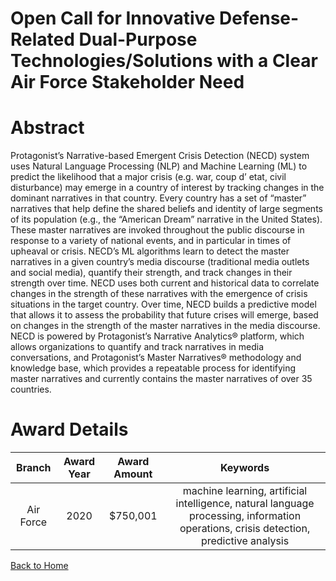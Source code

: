 
Open Call for Innovative Defense-Related Dual-Purpose Technologies/Solutions with a Clear Air Force Stakeholder Need
====================================================================================================================

# Abstract


Protagonist’s Narrative-based Emergent Crisis Detection (NECD) system uses Natural Language Processing (NLP) and Machine Learning (ML) to predict the likelihood that a major crisis (e.g. war, coup d’ etat, civil disturbance) may emerge in a country of interest by tracking changes in the dominant narratives in that country. Every country has a set of “master” narratives that help define the shared beliefs and identity of large segments of its population (e.g., the “American Dream” narrative in the United States). These master narratives are invoked throughout the public discourse in response to a variety of national events, and in particular in times of upheaval or crisis. NECD’s ML algorithms learn to detect the master narratives in a given country’s media discourse (traditional media outlets and social media), quantify their strength, and track changes in their strength over time. NECD uses both current and historical data to correlate changes in the strength of these narratives with the emergence of crisis situations in the target country. Over time, NECD builds a predictive model that allows it to assess the probability that future crises will emerge, based on changes in the strength of the master narratives in the media discourse. NECD is powered by Protagonist’s Narrative Analytics® platform, which allows organizations to quantify and track narratives in media conversations, and Protagonist’s Master Narratives® methodology and knowledge base, which provides a repeatable process for identifying master narratives and currently contains the master narratives of over 35 countries.  

# Award Details

|Branch|Award Year|Award Amount|Keywords|
| :---: | :---: | :---: | :---: |
|Air Force|2020|$750,001|machine learning, artificial intelligence, natural language processing, information operations, crisis detection, predictive analysis|
  
  


[Back to Home](https://github.com/chrischow/dod_sbir_awards/DJ/#1655)